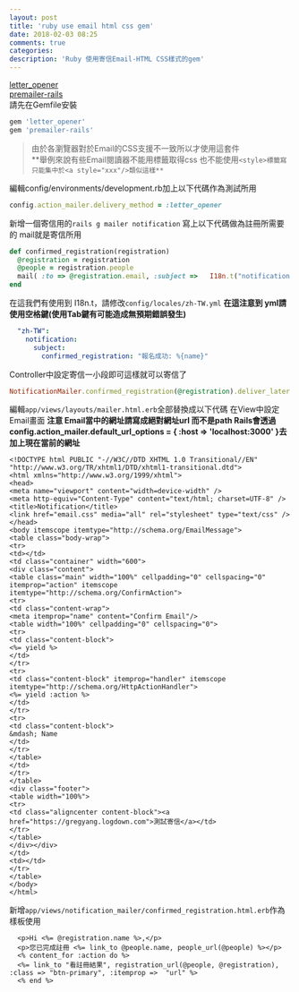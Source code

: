 ```yaml
---
layout: post
title: 'ruby use email html css gem'
date: 2018-02-03 08:25
comments: true
categories:
description: 'Ruby 使用寄信Email-HTML CSS樣式的gem'
---
```

[letter_opener](https://github.com/ryanb/letter_opener)<br>
[premailer-rails](https://github.com/fphilipe/premailer-rails)<br>
請先在Gemfile安裝
```rb
gem 'letter_opener'
gem 'premailer-rails'
```
> 由於各瀏覽器對於Email的CSS支援不一致所以才使用這套件<br>
> **舉例來說有些Email閱讀器不能用<link>標籤取得css 也不能使用`<style>標籤寫只能集中於<a style="xxx"/>類似這樣**`<br>

編輯config/environments/development.rb加上以下代碼作為測試所用
```rb
config.action_mailer.delivery_method = :letter_opener
```
新增一個寄信用的`rails g mailer notification`
寫上以下代碼做為註冊所需要的 mail就是寄信所用
```ruby
def confirmed_registration(registration)
  @registration = registration
  @people = registration.people
  mail( :to => @registration.email, :subject =>   I18n.t("notification.subject.confirmed_registration", :name => @people.name) )
end
```
在這我們有使用到 I18n.t，請修改`config/locales/zh-TW.yml` **在這注意到 yml請使用空格鍵(使用Tab鍵有可能造成無預期錯誤發生)**
```yaml
  "zh-TW":
    notification:
      subject:
        confirmed_registration: "報名成功: %{name}"
```
Controller中設定寄信一小段即可這樣就可以寄信了
```ruby
NotificationMailer.confirmed_registration(@registration).deliver_later
```
編輯`app/views/layouts/mailer.html.erb`全部替換成以下代碼
在View中設定 Email畫面
**注意 Email當中的網址請寫成絕對網址url 而不是path Rails會透過config.action_mailer.default_url_options = { :host => 'localhost:3000' }去加上現在當前的網址**
```erb
<!DOCTYPE html PUBLIC "-//W3C//DTD XHTML 1.0 Transitional//EN" "http://www.w3.org/TR/xhtml1/DTD/xhtml1-transitional.dtd">
<html xmlns="http://www.w3.org/1999/xhtml">
<head>
<meta name="viewport" content="width=device-width" />
<meta http-equiv="Content-Type" content="text/html; charset=UTF-8" />
<title>Notification</title>
<link href="email.css" media="all" rel="stylesheet" type="text/css" />
</head>
<body itemscope itemtype="http://schema.org/EmailMessage">
<table class="body-wrap">
<tr>
<td></td>
<td class="container" width="600">
<div class="content">
<table class="main" width="100%" cellpadding="0" cellspacing="0" itemprop="action" itemscope itemtype="http://schema.org/ConfirmAction">
<tr>
<td class="content-wrap">
<meta itemprop="name" content="Confirm Email"/>
<table width="100%" cellpadding="0" cellspacing="0">
<tr>
<td class="content-block">
<%= yield %>
</td>
</tr>
<tr>
<td class="content-block" itemprop="handler" itemscope itemtype="http://schema.org/HttpActionHandler">
<%= yield :action %>
</td>
</tr>
<tr>
<td class="content-block">
&mdash; Name
</td>
</tr>
</table>
</td>
</tr>
</table>
<div class="footer">
<table width="100%">
<tr>
<td class="aligncenter content-block"><a href="https://gregyang.logdown.com">測試寄信</a></td>
</tr>
</table>
</div></div>
</td>
<td></td>
</tr>
</table>
</body>
</html>
```
新增`app/views/notification_mailer/confirmed_registration.html.erb`作為樣板使用
```erb
  <p>Hi <%= @registration.name %>,</p>
  <p>您已完成註冊 <%= link_to @people.name, people_url(@people) %></p>
  <% content_for :action do %>
  <%= link_to "看註冊結果", registration_url(@people, @registration), :class => "btn-primary", :itemprop =>  "url" %>
  <% end %>
```